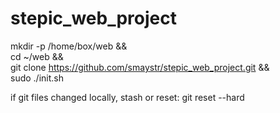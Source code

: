 # stepic_web_project

mkdir -p /home/box/web && \
cd ~/web && \
git clone https://github.com/smaystr/stepic_web_project.git && \
sudo ./init.sh

if git files changed locally, stash or reset:
git reset --hard
